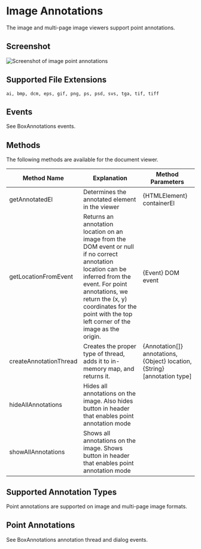 # Image Annotations

The image and multi-page image viewers support point annotations.

## Screenshot

![Screenshot of image point annotations](../../../../images/image_point.png)

## Supported File Extensions

`ai, bmp, dcm, eps, gif, png, ps, psd, svs, tga, tif, tiff`

## Events
See BoxAnnotations events.

## Methods

The following methods are available for the document viewer.

| Method Name | Explanation | Method Parameters |
| --- | --- | --- |
| getAnnotatedEl | Determines the annotated element in the viewer | {HTMLElement} containerEl ||
| getLocationFromEvent | Returns an annotation location on an image from the DOM event or null if no correct annotation location can be inferred from the event. For point annotations, we return the (x, y) coordinates for the point with the top left corner of the image as the origin. | {Event} DOM event ||
| createAnnotationThread | Creates the proper type of thread, adds it to in-memory map, and returns it. | {Annotation[]} annotations, {Object} location, {String} [annotation type] ||
| hideAllAnnotations | Hides all annotations on the image. Also hides button in header that enables point annotation mode |  |
| showAllAnnotations | Shows all annotations on the image. Shows button in header that enables point annotation mode |  ||

Supported Annotation Types
--------------------
Point annotations are supported on image and multi-page image formats.

## Point Annotations
See BoxAnnotations annotation thread and dialog events.
